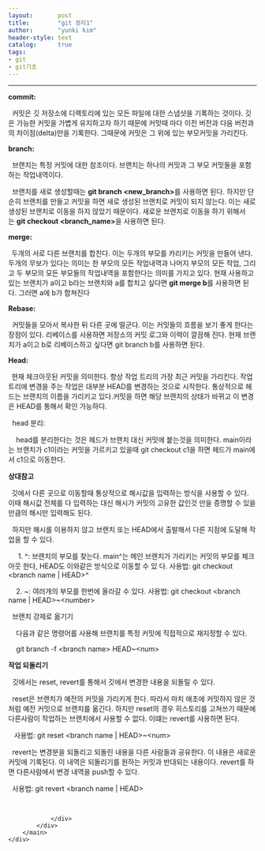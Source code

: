 ```yaml
---
layout:       post
title:        "git 정리1"
author:       "yunki kim"
header-style: text
catalog:      true
tags: 
- git
- git기초
---
```


<head></head>
<body id="tt-body-page" class="">
<div id="wrap" class="wrap-right">
    <div id="container">
        <main class="main ">
            <div class="area-main">
                <div class="area-view">
                    <div class="article-header"></div>
                    <hr>
                    <div class="article-view">
                        <div class="contents_style">
                            <p><b>commit:</b></p>
<p>&nbsp; 커밋은 깃 저장소에 디렉토리에 있는 모든 파일에 대한 스냅샷을 기록하는 것이다. 깃은 가능한 커밋을 가볍게 유지하고자 하기 때문에 커밋때 마다 이전 버전과 다음 버전과의 차이점(delta)만을 기록한다. 그때문에 커밋은 그 위에 있는 부모커밋을 가리킨다.&nbsp;</p>
<p><b>branch:</b></p>
<p>&nbsp; 브랜치는 특정 커밋에 대한 참조이다. 브랜치는 하나의 커밋과 그 부모 커밋들을 포함하는 작업내역이다.</p>
<p>&nbsp; 브랜치를 새로 생성할때는&nbsp;<b>git branch &lt;new_branch&gt;</b>를 사용하면 된다. 하지만 단순히 브랜치를 만들고 커밋을 하면 새로 생성된 브랜치로 커밋이 되지 않는다. 이는 새로 생성된 브랜치로 이동을 하지 않았기 때문이다. 새로운 브랜치로 이동을 하기 위해서는&nbsp;<b>git checkout &lt;branch_name&gt;</b>을 사용하면 된다.</p>
<p><b>merge:</b></p>
<p><b>&nbsp;&nbsp;</b>두개의 서로 다른 브랜치를 합친다. 이는 두개의 부모를 카리키는 커밋을 만들어 낸다. 두개의 무보가 있다는 의미는 한 부모의 모든 작업내역과 나머지 부모의 모든 작업, 그리고 두 부모의 모든 부모들의 작업내역을 포함한다는 의미를 가지고 있다. 현재 사용하고 있는 브랜치가 a이고 b라는 브랜치와 a를 합치고 싶다면&nbsp;<b>git merge b</b>를 사용하면 된다. 그러면 a에 b가 합쳐진다</p>
<p><b>Rebase:</b></p>
<p>&nbsp; 커밋들을 모아서 복사한 뒤 다른 곳에 떨군다. 이는 커밋들의 흐름을 보기 좋게 한다는 장점이 있다. 리베이스를 사용하면 저장소의 커밋 로그와 이력이 깔끔해 진다. 현재 브랜치가&nbsp;a이고 b로 리베이스하고 싶다면 git branch b를 사용하면 된다.</p>
<p><b>Head:</b></p>
<p><b>&nbsp;&nbsp;</b>현재 체크아웃된 커밋을 의미한다. 항상 작업 트리의 가장 최근 커밋을 가리킨다. 작업트리에 변경을 주는 작업은 대부분 HEAD를 변경하는 것으로 시작한다. 통상적으로 헤드는 브랜치의 이름을 가리키고 있다.커밋을 하면 해당 브랜치의 상태가 바뀌고 이 변경은 HEAD를 통해서 확인 가능하다.</p>
<p>&nbsp; head 분리:</p>
<p>&nbsp; &nbsp; head를 분리한다는 것은 헤드가 브랜치 대신 커밋에 붙는것을 의미한다. main이라는 브랜치가 c1이라는 커밋을 가르키고 있을때 git checkout c1을 하면 헤드가 main에서 c1으로 이동한다.</p>
<p><b>상대참고 </b></p>
<p><b>&nbsp;&nbsp;</b>깃에서 다른 곳으로 이동할때 통상적으로 해시값을 입력하는 방식을 사용할 수 있다. 이때 해시값 전체를 다 입력하는 대신 해시가 커밋의 고유한 값인것 만을 증명할 수 있을 만큼의 해시만 입력해도 된다.&nbsp;</p>
<p>&nbsp; 하지만 해시를 이용하지 않고 브랜치 또는 HEAD에서 출발해서 다른 지점에 도달해 작업을 할 수 있다.&nbsp;</p>
<p>&nbsp; &nbsp; &nbsp;1. ^: 브랜치의 부모를 찾는다. main^는 메인 브랜치가 가리키는 커밋의 부모를 체크아웃 한다, HEAD도 이와같은 방식으로 이동할 수 있 다. 사용법: git checkout &lt;branch name | HEAD&gt;^</p>
<p>&nbsp; &nbsp; 2. ~: 여러개의 부모를 한번에 올라갈 수 있다. 사용법: git checkout &lt;branch name | HEAD&gt;~&lt;number&gt;</p>
<p>&nbsp; 브랜치 강제로 옮기기</p>
<p>&nbsp; &nbsp; 다음과 같은 명령어를 사용해 브랜치를 특정 커밋에 직접적으로 재지정할 수 있다.</p>
<p>&nbsp; &nbsp; git branch -f &lt;branch name&gt; HEAD~&lt;num&gt;</p>
<p><b>작업 되돌리기</b></p>
<p>&nbsp; 깃에서는 reset, revert를 통해서 깃에서 변경한 내용을 되돌릴 수 있다.</p>
<p>&nbsp; reset은 브랜치가 예전의 커밋을 가리키게 한다. 따라서 마치 애초에 커밋하지 않은 것 처럼 예전 커밋으로 브랜치를 옮긴다. 하지만 reset의 경우 히스토리를 고쳐쓰기 때문에 다른사람이 작업하는 브랜치에서 사용할 수 없다. 이떄는 revert를 사용하면 된다.</p>
<p>&nbsp; &nbsp;사용법: git reset &lt;branch name | HEAD&gt;~&lt;num&gt;</p>
<p>&nbsp; revert는 변경분을 되돌리고 되돌린 내용을 다른 사람들과 공유한다. 이 내용은 새로운 커밋에 기록된다. 이 내역은 되돌리기를 원하는 커밋과 반대되는 내용이다. revert를 하면 다른사람에서 변경 내역을 push할 수 있다.&nbsp;</p>
<p>&nbsp; 사용법: git revert &lt;branch name | HEAD&gt;</p>
                        </div>
                        <br>
                        <div class="tags"></div>
                    </div>
                    
                </div>
            </div>
        </main>
    </div>
</div>


</body>